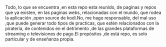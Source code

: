 Todo, lo que se  encuentra ,en esta repo esta reunido, de paginas y repos que ya existen, en las paginas  webs, relacionadas con el mundo, que rodea la aplicación ,open source de kodi.No, me hago responsable, del mal uso ,que puede generar todo tipos de practicas, que estén relacionados con la piratería, de contenidos en el detrimento ,de las grandes plataformas de streaming o televisiones de pago.El propósitos ,de está repo, es solo particular y de enseñanza propia.
